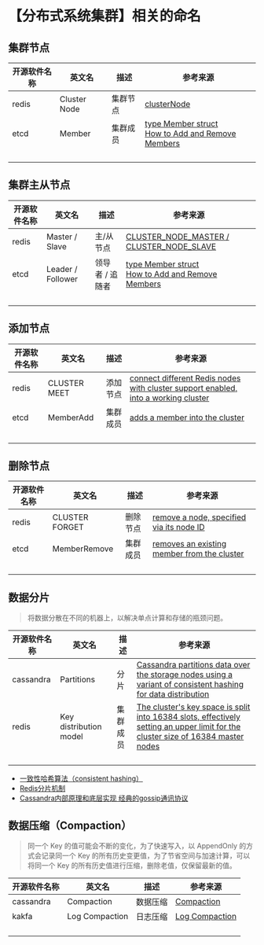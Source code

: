 # 【分布式系统集群】相关的命名

## 集群节点

| 开源软件名称 | 英文名 | 描述 | 参考来源 |
| --- | --- | --- | --- |
| redis | Cluster Node  | 集群节点 | [clusterNode](https://github.com/redis/redis/blob/7.0.5/src/cluster.h#L115) |
| etcd | Member | 集群成员 | [type Member struct](https://github.com/etcd-io/etcd/blob/v3.5.5/client/v2/members.go#L34)<br/>[How to Add and Remove Members](https://etcd.io/docs/v3.5/tutorials/how-to-deal-with-membership/) |
|  |  |  |  |
|  |  |  |  |
|  |  |  |  |
|  |  |  |  |

## 集群主从节点
| 开源软件名称 | 英文名 | 描述 | 参考来源 |
| --- | --- | --- | --- |
| redis | Master / Slave  | 主/从节点 | [CLUSTER_NODE_MASTER / CLUSTER_NODE_SLAVE](https://github.com/redis/redis/blob/7.0.5/src/cluster.h#L47) |
| etcd | Leader / Follower | 领导者 / 追随者 | [type Member struct](https://github.com/etcd-io/etcd/blob/v3.5.5/client/v2/members.go#L34)<br/>[How to Add and Remove Members](https://etcd.io/docs/v3.5/tutorials/how-to-deal-with-membership/) |
|  |  |  |  |
|  |  |  |  |
|  |  |  |  |
|  |  |  |  |

## 添加节点

| 开源软件名称 | 英文名 | 描述 | 参考来源 |
| --- | --- | --- | --- |
| redis | CLUSTER MEET | 添加节点 | [connect different Redis nodes with cluster support enabled, into a working cluster](https://redis.io/commands/cluster-meet) |
| etcd | MemberAdd | 集群成员 | [adds a member into the cluster](https://etcd.io/docs/v3.5/dev-guide/api_reference_v3) |
|  |  |  |  |
|  |  |  |  |
|  |  |  |  |
|  |  |  |  |

## 删除节点

| 开源软件名称 | 英文名 | 描述 | 参考来源 |
| --- | --- | --- | --- |
| redis | CLUSTER FORGET | 删除节点 | [remove a node, specified via its node ID](https://redis.io/commands/cluster-forget) |
| etcd | MemberRemove | 集群成员 | [removes an existing member from the cluster](https://etcd.io/docs/v3.5/dev-guide/api_reference_v3) |
|  |  |  |  |
|  |  |  |  |
|  |  |  |  |
|  |  |  |  |

## 数据分片

> 将数据分散在不同的机器上，以解决单点计算和存储的瓶颈问题。

| 开源软件名称 | 英文名 | 描述 | 参考来源 |
| --- | --- | --- | --- |
| cassandra | Partitions | 分片 | [Cassandra partitions data over the storage nodes using a variant of consistent hashing for data distribution](https://cassandra.apache.org/doc/4.1/cassandra/data_modeling/intro.html#partitions) |
| redis | Key distribution model | 集群成员 | [The cluster's key space is split into 16384 slots, effectively setting an upper limit for the cluster size of 16384 master nodes](https://redis.io/docs/reference/cluster-spec/#key-distribution-model) |
|  |  |  |  |
|  |  |  |  |
|  |  |  |  |
|  |  |  |  |

- [一致性哈希算法（consistent hashing）](https://zhuanlan.zhihu.com/p/129049724)
- [Redis分片机制](https://zhuanlan.zhihu.com/p/367227866)
- [Cassandra内部原理和底层实现 经典的gossip通讯协议](https://www.bilibili.com/video/BV1Ys411g7ij)

## 数据压缩（Compaction）

> 同一个 Key 的值可能会不断的变化，为了快速写入，以 AppendOnly 的方式会记录同一个 Key 的所有历史变更值，为了节省空间与加速计算，可以将同一个 Key 的所有历史值进行压缩，删除老值，仅保留最新的值。

| 开源软件名称 | 英文名 | 描述 | 参考来源 |
| --- | --- | --- | --- |
| cassandra | Compaction | 数据压缩 | [Compaction](https://cassandra.apache.org/doc/4.1/cassandra/operating/compaction/index.html) |
| kakfa | Log Compaction | 日志压缩 | [Log Compaction](https://kafka.apache.org/32/documentation.html#compaction) |
|  |  |  |  |
|  |  |  |  |
|  |  |  |  |
|  |  |  |  |